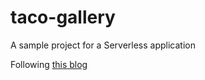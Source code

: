 # taco-gallery
A sample project for a Serverless application

Following [this blog](https://medium.com/a-man-with-no-server/deploying-a-serverless-application-using-webpack-and-babel-to-support-es2015-to-aws-2f61cff8bafb)
